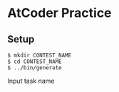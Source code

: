 # AtCoder Practice

## Setup

``` shell
$ mkdir CONTEST_NAME
$ cd CONTEST_NAME
$ ../bin/generate
```

Input task name
